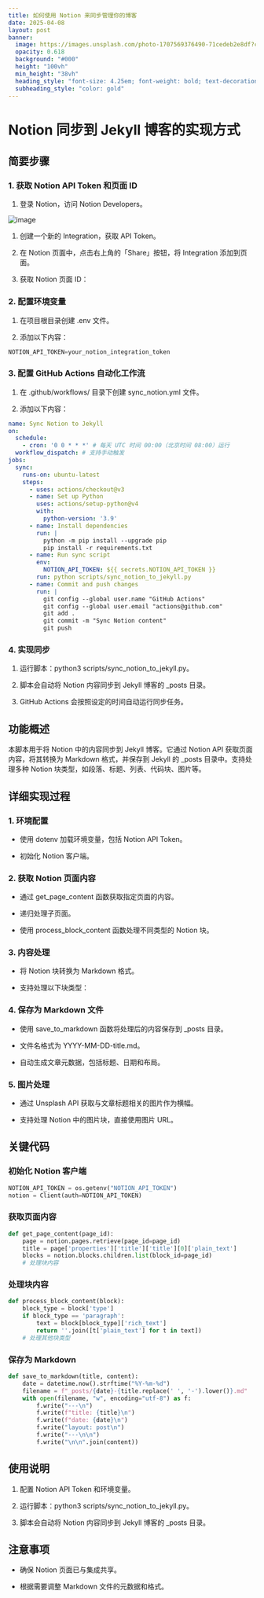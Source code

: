 ```yaml
---
title: 如何使用 Notion 来同步管理你的博客
date: 2025-04-08
layout: post
banner:
  image: https://images.unsplash.com/photo-1707569376490-71cedeb2e8df?crop=entropy&cs=tinysrgb&fit=max&fm=jpg&ixid=M3w2OTIwMzJ8MHwxfHJhbmRvbXx8fHx8fHx8fDE3NDQxMDA4NzF8&ixlib=rb-4.0.3&q=80&w=1080
  opacity: 0.618
  background: "#000"
  height: "100vh"
  min_height: "38vh"
  heading_style: "font-size: 4.25em; font-weight: bold; text-decoration: underline"
  subheading_style: "color: gold"
---
```


# Notion 同步到 Jekyll 博客的实现方式

## 简要步骤

### 1. 获取 Notion API Token 和页面 ID

1. 登录 Notion，访问 Notion Developers。

![image](https://prod-files-secure.s3.us-west-2.amazonaws.com/a7a0cc5a-89b9-4cda-8686-1fba0ca52f40/d19c1afe-dea5-4312-9333-786b0ba83054/image.png?X-Amz-Algorithm=AWS4-HMAC-SHA256&X-Amz-Content-Sha256=UNSIGNED-PAYLOAD&X-Amz-Credential=ASIAZI2LB4662GQ3RIH2%2F20250408%2Fus-west-2%2Fs3%2Faws4_request&X-Amz-Date=20250408T082751Z&X-Amz-Expires=3600&X-Amz-Security-Token=IQoJb3JpZ2luX2VjEPj%2F%2F%2F%2F%2F%2F%2F%2F%2F%2FwEaCXVzLXdlc3QtMiJGMEQCIFq860e5DyEuo9Tk9yDZuURStjAr%2BRE%2FAGmqxteFon5UAiAnd3HW9rwYoC3AFcHzohF7it15BSXhIg3PhYYWEE6cbSr%2FAwhxEAAaDDYzNzQyMzE4MzgwNSIMkh2syizShvLkARzhKtwD723JPJkf9%2B5UM90yqO41tyLjNuzIOIq%2FG9sX1onKUmgUeRb1evzDEZZ%2FI12tRLdBH1c6DgjgqJmV48Ly5XegaELyEtC5k0be9kCxVkrrQcjZAED%2F%2BLBQScDy2f6%2BG7oXtoku55GH0rvd0jaSrr%2FsVttMQfp0LEJfjW%2BJrdVEuffpJAYCKtKSzHEWZEBjYGsKbzZJ%2FIW8vSOE%2FneJuZnNGlIX8rIOI8uuV93Bi%2B7sk91811S7LzGUs5VXGqY3O5vvUzvNoq0MZV2XR4UTZlzbS%2BGLWVlVchwb0RW9YH1zLQQ0vx2223EWpGCVDSyGFyC6K6VkpbmxjFszO1%2BjlnA6BVAkm7WAmtk0dBktfEwnPKV6zL0PfXNQg3XnCWJIRS7r9vraHijjPFnPL9VeBTO5KcwcKHfYNgWZcOHv7JbxXPiHgNmlGowTDdnEYCLk6ZfYBAb8xCCDvoe23txD9iDuyxZPSrxuuAIw9yozmb5rJwkqwZ13nrUU2NfarDxz90y%2BiMPh5%2FjyEG0AQB9JAFvnCTIudBzdU0bO8u0%2FvtM%2FP9F%2BNi7AuvPTZ3%2FFRe72%2B3ZwzAxwCdm7yMzhTffIP2JHemMUlXjYptYMOY3gAI2aXzkOpOldoEgxnxF7a8Qw%2B6DTvwY6pgEngMurLihW5Hkwb1cCEUVp4K8xFN6m8VquQXxFCuvZbruw%2BsNdssQmDe3G7x8hQ%2BWoNMA6UHsihK4Cc4d7wq1lyRwOoxWbpzIaH98VY%2B9EGQwx0wWg1Pl5Kvy4dtqaQ8nMoTxVqVyEAUCJ9M0%2B4O3vwXwJ8jFGQ%2F0fufDCnjmfxhVr4g6ujZ%2FdpDrELTZVFTj8xaNQVBmk6lSFizyDKSDAzQZjco7Q&X-Amz-Signature=25acc876b7b0bd3db1abc8de544df90c987a9d7a4db26a454f111d5ee4de6753&X-Amz-SignedHeaders=host&x-id=GetObject)

1. 创建一个新的 Integration，获取 API Token。

1. 在 Notion 页面中，点击右上角的「Share」按钮，将 Integration 添加到页面。

1. 获取 Notion 页面 ID：


### 2. 配置环境变量

1. 在项目根目录创建 .env 文件。

1. 添加以下内容：

```javascript
NOTION_API_TOKEN=your_notion_integration_token
```

### 3. 配置 GitHub Actions 自动化工作流

1. 在 .github/workflows/ 目录下创建 sync_notion.yml 文件。

1. 添加以下内容：

```yaml
name: Sync Notion to Jekyll
on:
  schedule:
    - cron: '0 0 * * *' # 每天 UTC 时间 00:00（北京时间 08:00）运行
  workflow_dispatch: # 支持手动触发
jobs:
  sync:
    runs-on: ubuntu-latest
    steps:
      - uses: actions/checkout@v3
      - name: Set up Python
        uses: actions/setup-python@v4
        with:
          python-version: '3.9'
      - name: Install dependencies
        run: |
          python -m pip install --upgrade pip
          pip install -r requirements.txt
      - name: Run sync script
        env:
          NOTION_API_TOKEN: ${{ secrets.NOTION_API_TOKEN }}
        run: python scripts/sync_notion_to_jekyll.py
      - name: Commit and push changes
        run: |
          git config --global user.name "GitHub Actions"
          git config --global user.email "actions@github.com"
          git add .
          git commit -m "Sync Notion content"
          git push
```

### 4. 实现同步

1. 运行脚本：python3 scripts/sync_notion_to_jekyll.py。

1. 脚本会自动将 Notion 内容同步到 Jekyll 博客的 _posts 目录。

1. GitHub Actions 会按照设定的时间自动运行同步任务。

## 功能概述

本脚本用于将 Notion 中的内容同步到 Jekyll 博客。它通过 Notion API 获取页面内容，将其转换为 Markdown 格式，并保存到 Jekyll 的 _posts 目录中。支持处理多种 Notion 块类型，如段落、标题、列表、代码块、图片等。

## 详细实现过程

### 1. 环境配置

- 使用 dotenv 加载环境变量，包括 Notion API Token。

- 初始化 Notion 客户端。

### 2. 获取 Notion 页面内容

- 通过 get_page_content 函数获取指定页面的内容。

- 递归处理子页面。

- 使用 process_block_content 函数处理不同类型的 Notion 块。

### 3. 内容处理

- 将 Notion 块转换为 Markdown 格式。

- 支持处理以下块类型：


### 4. 保存为 Markdown 文件

- 使用 save_to_markdown 函数将处理后的内容保存到 _posts 目录。

- 文件名格式为 YYYY-MM-DD-title.md。

- 自动生成文章元数据，包括标题、日期和布局。

### 5. 图片处理

- 通过 Unsplash API 获取与文章标题相关的图片作为横幅。

- 支持处理 Notion 中的图片块，直接使用图片 URL。

## 关键代码

### 初始化 Notion 客户端

```python
NOTION_API_TOKEN = os.getenv("NOTION_API_TOKEN")
notion = Client(auth=NOTION_API_TOKEN)
```

### 获取页面内容

```python
def get_page_content(page_id):
    page = notion.pages.retrieve(page_id=page_id)
    title = page['properties']['title']['title'][0]['plain_text']
    blocks = notion.blocks.children.list(block_id=page_id)
    # 处理块内容
```

### 处理块内容

```python
def process_block_content(block):
    block_type = block['type']
    if block_type == 'paragraph':
        text = block[block_type]['rich_text']
        return ''.join([t['plain_text'] for t in text])
    # 处理其他块类型
```

### 保存为 Markdown

```python
def save_to_markdown(title, content):
    date = datetime.now().strftime("%Y-%m-%d")
    filename = f"_posts/{date}-{title.replace(' ', '-').lower()}.md"
    with open(filename, "w", encoding="utf-8") as f:
        f.write("---\n")
        f.write(f"title: {title}\n")
        f.write(f"date: {date}\n")
        f.write("layout: post\n")
        f.write("---\n\n")
        f.write("\n\n".join(content))
```

## 使用说明

1. 配置 Notion API Token 和环境变量。

1. 运行脚本：python3 scripts/sync_notion_to_jekyll.py。

1. 脚本会自动将 Notion 内容同步到 Jekyll 博客的 _posts 目录。

## 注意事项

- 确保 Notion 页面已与集成共享。

- 根据需要调整 Markdown 文件的元数据和格式。